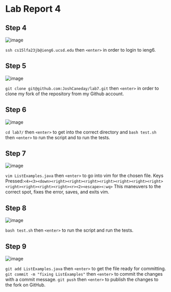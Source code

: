 # Lab Report 4


## Step 4
![image](https://github.com/JoshCaneday/cse15l-lab-reports/assets/146874169/0d657170-4633-4df5-97c4-49b219378f47)

`ssh cs15lfa23jb@ieng6.ucsd.edu` then `<enter>` in order to login to ieng6.

## Step 5
![image](https://github.com/JoshCaneday/cse15l-lab-reports/assets/146874169/a614c75b-f3f3-41bb-975d-984c24a1b0a3)

`git clone git@github.com:JoshCaneday/lab7.git` then `<enter>` in order to clone my fork of the repository from my Github account. 

## Step 6
![image](https://github.com/JoshCaneday/cse15l-lab-reports/assets/146874169/04548738-239c-4ca6-8cb7-50114b395c0a)

`cd lab7/` then `<enter>` to get into the correct directory and `bash test.sh` then `<enter>` to run the script and to run the tests.

## Step 7
![image](https://github.com/JoshCaneday/cse15l-lab-reports/assets/146874169/5e7c71a2-8f54-447c-a89f-bb8f1f73581a)

`vim ListExamples.java` then `<enter>` to go into vim for the chosen file.
Keys Pressed:```<4><3><down><right><right><right><right><right><right><right><right><right><right><right><r><2><escape><:wq>``` This maneuvers to the correct spot, fixes the error, saves, and exits vim.

## Step 8
![image](https://github.com/JoshCaneday/cse15l-lab-reports/assets/146874169/16b3c3f3-2af9-44e4-b5d4-0d04ff61d5e0)

`bash test.sh` then `<enter>` to run the script and run the tests.

## Step 9
![image](https://github.com/JoshCaneday/cse15l-lab-reports/assets/146874169/ed1c3e02-b5aa-4c56-9345-088ff3d2b520)


`git add ListExamples.java` then `<enter>` to get the file ready for committing.
`git commit -m "fixing ListExamples"` then `<enter>` to commit the changes with a commit message.
`git push` then `<enter>` to publish the changes to the fork on GitHub.


